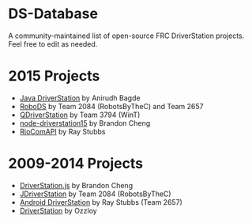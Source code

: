 # DS-Database
A community-maintained list of open-source FRC DriverStation projects. Feel free to edit as needed.

# 2015 Projects

- [Java DriverStation](https://github.com/anidev/frc-driverstation) by Anirudh Bagde
- [RoboDS](https://github.com/RobotsByTheC/RoboDS) by Team 2084 (RobotsByTheC) and Team 2657
- [QDriverStation](https://github.com/WinT-3794/QDriverStation) by Team 3794 (WinT)
- [node-driverstation15](https://github.com/gluxon/node-driverstation15) by Brandon Cheng
- [RioComAPI](https://github.com/raystubbs/RioComAPI) by Ray Stubbs

# 2009-2014 Projects

- [DriverStation.js](https://github.com/gluxon/DriverStation.js) by Brandon Cheng
- [JDriverStation](https://github.com/RobotsByTheC/JDriverStation) by Team 2084 (RobotsByTheC)
- [Android DriverStation](https://github.com/raystubbs/Android-FRC-Driverstation) by Ray Stubbs (Team 2657)
- [DriverStation](https://github.com/ozzloy/frc-driver-station) by Ozzloy
